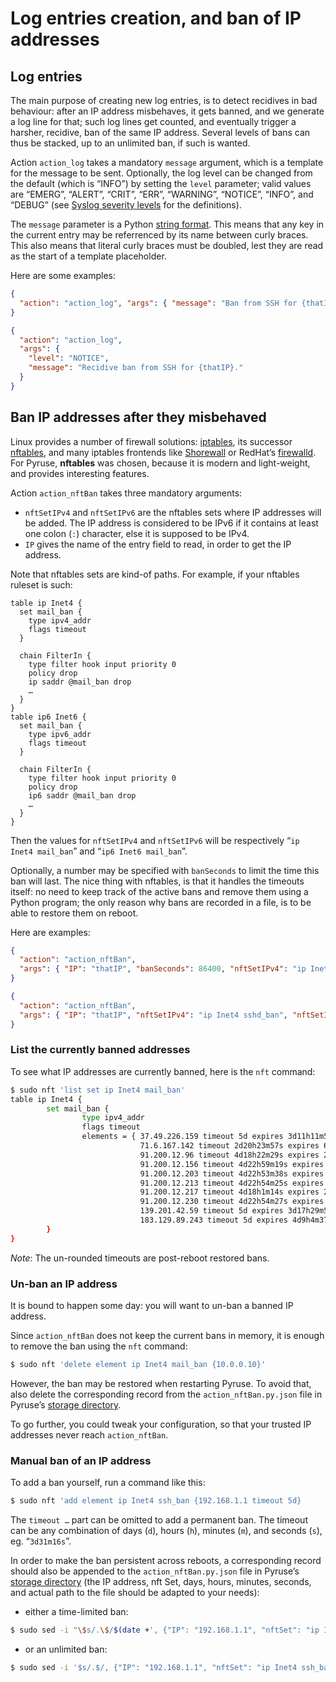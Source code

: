 # Log entries creation, and ban of IP addresses

## Log entries

The main purpose of creating new log entries, is to detect recidives in bad behaviour: after an IP address misbehaves, it gets banned, and we generate a log line for that; such log lines get counted, and eventually trigger a harsher, recidive, ban of the same IP address. Several levels of bans can thus be stacked, up to an unlimited ban, if such is wanted.

Action `action_log` takes a mandatory `message` argument, which is a template for the message to be sent.
Optionally, the log level can be changed from the default (which is “INFO”) by setting the `level` parameter; valid values are “EMERG”, “ALERT”, “CRIT”, “ERR”, “WARNING”, “NOTICE”, “INFO”, and “DEBUG” (see [Syslog severity levels](https://en.wikipedia.org/wiki/Syslog#Severity_level) for the definitions).

The `message` parameter is a Python [string format](https://docs.python.org/3/library/string.html#formatstrings).
This means that any key in the current entry may be referrenced by its name between curly braces.
This also means that literal curly braces must be doubled, lest they are read as the start of a template placeholder.

Here are some examples:

```json
{
  "action": "action_log", "args": { "message": "Ban from SSH for {thatIP}." }
}

{
  "action": "action_log",
  "args": {
    "level": "NOTICE",
    "message": "Recidive ban from SSH for {thatIP}."
  }
}
```

## Ban IP addresses after they misbehaved

Linux provides a number of firewall solutions: [iptables](http://www.netfilter.org/), its successor [nftables](http://wiki.nftables.org/), and many iptables frontends like [Shorewall](http://www.shorewall.net/) or RedHat’s [firewalld](http://www.firewalld.org/).
For Pyruse, **nftables** was chosen, because it is modern and light-weight, and provides interesting features.

Action `action_nftBan` takes three mandatory arguments:

* `nftSetIPv4` and `nftSetIPv6` are the nftables sets where IP addresses will be added. The IP address is considered to be IPv6 if it contains at least one colon (`:`) character, else it is supposed to be IPv4.
* `IP` gives the name of the entry field to read, in order to get the IP address.

Note that nftables sets are kind-of paths.
For example, if your nftables ruleset is such:

```nftables
table ip Inet4 {
  set mail_ban {
    type ipv4_addr
    flags timeout
  }

  chain FilterIn {
    type filter hook input priority 0
    policy drop
    ip saddr @mail_ban drop
    …
  }
}
table ip6 Inet6 {
  set mail_ban {
    type ipv6_addr
    flags timeout
  }

  chain FilterIn {
    type filter hook input priority 0
    policy drop
    ip6 saddr @mail_ban drop
    …
  }
}
```

Then the values for `nftSetIPv4` and `nftSetIPv6` will be respectively “`ip Inet4 mail_ban`” and “`ip6 Inet6 mail_ban`”.

Optionally, a number may be specified with `banSeconds` to limit the time this ban will last.
The nice thing with nftables, is that it handles the timeouts itself: no need to keep track of the active bans and remove them using a Python program; the only reason why bans are recorded in a file, is to be able to restore them on reboot.

Here are examples:

```json
{
  "action": "action_nftBan",
  "args": { "IP": "thatIP", "banSeconds": 86400, "nftSetIPv4": "ip Inet4 mail_ban", "nftSetIPv6": "ip6 Inet6 mail_ban" }
}

{
  "action": "action_nftBan",
  "args": { "IP": "thatIP", "nftSetIPv4": "ip Inet4 sshd_ban", "nftSetIPv6": "ip6 Inet6 sshd_ban" }
}
```

### List the currently banned addresses

To see what IP addresses are currently banned, here is the `nft` command:

```bash
$ sudo nft 'list set ip Inet4 mail_ban'
table ip Inet4 {
        set mail_ban {
                type ipv4_addr
                flags timeout
                elements = { 37.49.226.159 timeout 5d expires 3d11h11m58s,
                             71.6.167.142 timeout 2d20h23m57s expires 6h12m49s,
                             91.200.12.96 timeout 4d18h22m29s expires 2d4h11m24s,
                             91.200.12.156 timeout 4d22h59m19s expires 2d8h48m15s,
                             91.200.12.203 timeout 4d22h53m38s expires 2d8h42m33s,
                             91.200.12.213 timeout 4d22h54m25s expires 2d8h43m21s,
                             91.200.12.217 timeout 4d18h1m14s expires 2d3h50m9s,
                             91.200.12.230 timeout 4d22h54m27s expires 2d8h43m23s,
                             139.201.42.59 timeout 5d expires 3d17h29m51s,
                             183.129.89.243 timeout 5d expires 4d9h4m37s }
        }
}
```

_Note_: The un-rounded timeouts are post-reboot restored bans.

### Un-ban an IP address

It is bound to happen some day: you will want to un-ban a banned IP address.

Since `action_nftBan` does not keep the current bans in memory, it is enough to remove the ban using the `nft` command:

```bash
$ sudo nft 'delete element ip Inet4 mail_ban {10.0.0.10}'
```

However, the ban may be restored when restarting Pyruse.
To avoid that, also delete the corresponding record from the `action_nftBan.py.json` file in Pyruse’s [storage directory](conffile.md).

To go further, you could tweak your configuration, so that your trusted IP addresses never reach `action_nftBan`.

### Manual ban of an IP address

To add a ban yourself, run a command like this:

```bash
$ sudo nft 'add element ip Inet4 ssh_ban {192.168.1.1 timeout 5d}
```

The `timeout …` part can be omitted to add a permanent ban. The timeout can be any combination of days (`d`), hours (`h`), minutes (`m`), and seconds (`s`), eg. “`3d31m16s`”.

In order to make the ban persistent across reboots, a corresponding record should also be appended to the `action_nftBan.py.json` file in Pyruse’s [storage directory](conffile.md) (the IP address, nft Set, days, hours, minutes, seconds, and actual path to the file should be adapted to your needs):

* either a time-limited ban:

```bash
$ sudo sed -i "\$s/.\$/$(date +', {"IP": "192.168.1.1", "nftSet": "ip Inet4 ssh_ban", "timestamp": %s.000000}' -d 'now +3day +31minute +16second')]/" /var/lib/pyruse/action_nftBan.py.json
```

* or an unlimited ban:

```bash
$ sudo sed -i '$s/.$/, {"IP": "192.168.1.1", "nftSet": "ip Inet4 ssh_ban", "timestamp": 0}]/' /var/lib/pyruse/action_nftBan.py.json
```
